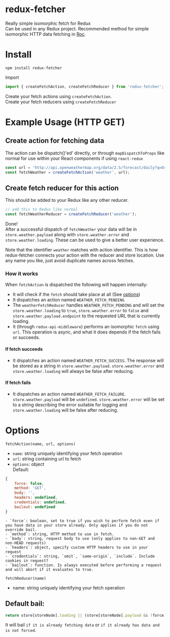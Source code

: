# redux-fetcher
Really simple isomorphic fetch for Redux  
Can be used in any Redux project.
Recommended method for simple isomorphic HTTP data fetching in [Roc](https://github.com/vgno/roc-web-react).

# Install
```
npm install redux-fetcher
```

Import
```js
import { createFetchAction, createFetchReducer } from 'redux-fetcher';
```

Create your fetch actions using `createFetchAction`.  
Create your fetch reducers using `createFetchReducer`

# Example Usage (HTTP GET)

## Create action for fetching data
The action can be dispatch()'ed' directly, or through `mapDispatchToProps` like normal for use within your React components if using `react-redux`
```js
const url = 'http://api.openweathermap.org/data/2.5/forecast/daily?q=Oslo&appid=2de143494c0b295cca9337e1e96b00e0';
const fetchWeather = createFetchAction('weather', url);
```


## Create fetch reducer for this action
This should be added to your Redux like any other reducer.
```js
// add this to Redux like normal
const fetchWeatherReducer = createFetchReducer('weather');
```

Done!  
After a successful dispatch of `fetchWeather` your data will be in `store.weather.payload` along with `store.weather.error` and `store.weather.loading`. These can be used to give a better user experience.

Note that the identifier `weather` matches with action identifier. This is how redux-fetcher connects your action with the reducer and store location. Use any name you like, just avoid duplicate names across fetches.

### How it works
When `fetchAction` is dispatched the following will happen internally:
- It will check if the `fetch` should take place at all (See [options](#Options))
- It dispatches an action named `WEATHER_FETCH_PENDING`
- The `weatherFetchReducer` handles `WEATHER_FETCH_PENDING` and will set the `store.weather.loading` to `true`, `store.weather.error` to `false` and `store.weather.payload.endpoint` to the requested URL that is currently loading.
- It (through `redux-api-middleware`) performs an isomorphic `fetch` using `url`. This operation is async, and what it does depends if the fetch fails or succeeds.

#### If fetch succeeds
- It dispatches an action named `WEATHER_FETCH_SUCCESS`. The response will be stored as a string in `store.weather.payload`. `store.weather.error` and `store.weather.loading` will always be false after reducing.

#### If fetch fails
- It dispatches an action named `WEATHER_FETCH_FAILURE`. `store.weather.payload` will be `undefined`. `store.weather.error` will be set to a string describing the error suitable for logging and `store.weather.loading` will be false after reducing.

# Options
`fetchAction(name, url, options)`  
- `name`: string uniquely identifying your fetch operation
- `url`: string containing url to fetch
- `options`: object  
Default:
```js
{
    force: false,
    method: 'GET',
    body: '',
    headers: undefined,
    credentials: undefined,
    bailout: undefined
}
```
    - `force`: boolean, set to true if you wish to perform fetch even if you have data in your store already. Only applies if you do not override bail.
    - `method`: string, HTTP method to use in fetch.
    - `body`: string, request body to use (only applies to non-GET and non-HEAD requests)
    - `headers`: object, specify custom HTTP headers to use in your request
    - `credentials`: string, `omit`, `same-origin`, `include`. Include cookies in request?
    - `bailout`: function. Is always executed before performing a request and will abort if it evaluates to true.

`fetchReducer(name)`  
- name: string uniquely identifying your fetch operation

## Default bail:
```js
return store[storeNode].loading || (store[storeNode].payload && !force);
```
It will bail `if it is already fetching data` or `if it already has data and is not forced`.
